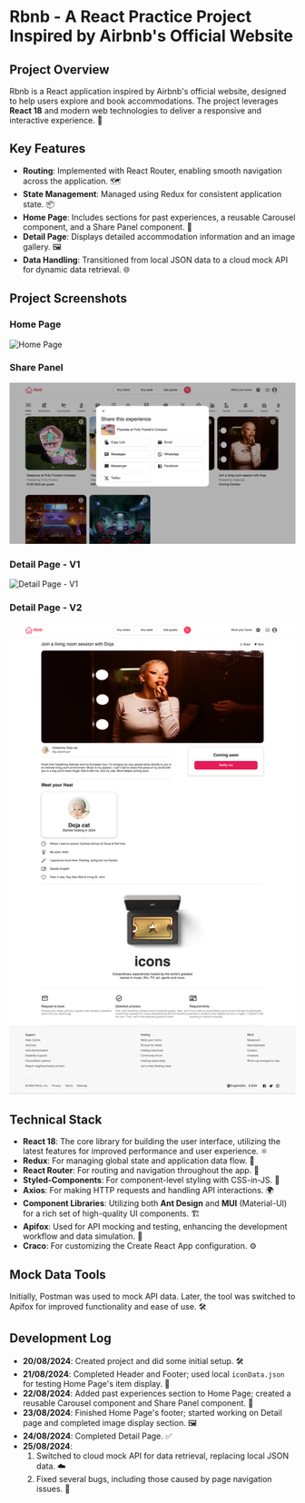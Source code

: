 # Rbnb - A React Practice Project Inspired by Airbnb's Official Website

## Project Overview

Rbnb is a React application inspired by Airbnb's official website, designed to help users explore and book accommodations. The project leverages **React 18** and modern web technologies to deliver a responsive and interactive experience. 🌟

## Key Features

- **Routing**: Implemented with React Router, enabling smooth navigation across the application. 🗺️
- **State Management**: Managed using Redux for consistent application state. 📦
- **Home Page**: Includes sections for past experiences, a reusable Carousel component, and a Share Panel component. 🏡
- **Detail Page**: Displays detailed accommodation information and an image gallery. 🖼️
- **Data Handling**: Transitioned from local JSON data to a cloud mock API for dynamic data retrieval. 🌐

## Project Screenshots

### Home Page
![Home Page](./src/assets/project-screenshots/rbnb-home-page.jpg)

### Share Panel
![Share Panel](./src/assets/project-screenshots/rbnb-share-panel.jpg)

### Detail Page - V1
![Detail Page - V1](./src/assets/project-screenshots/rbnb-detail-page-v1.png)

### Detail Page - V2
![Detail Page - V2](./src/assets/project-screenshots/rbnb-detail-page-v2.png)

## Technical Stack

- **React 18**: The core library for building the user interface, utilizing the latest features for improved performance and user experience. ⚛️
- **Redux**: For managing global state and application data flow. 🔄
- **React Router**: For routing and navigation throughout the app. 🚪
- **Styled-Components**: For component-level styling with CSS-in-JS. 🎨
- **Axios**: For making HTTP requests and handling API interactions. 🌍
- **Component Libraries**: Utilizing both **Ant Design** and **MUI** (Material-UI) for a rich set of high-quality UI components. 🏗️
- **Apifox**: Used for API mocking and testing, enhancing the development workflow and data simulation. 🧪
- **Craco**: For customizing the Create React App configuration. ⚙️

## Mock Data Tools

Initially, Postman was used to mock API data. Later, the tool was switched to Apifox for improved functionality and ease of use. 🛠️

## Development Log

- **20/08/2024**: Created project and did some initial setup. 🛠️
- **21/08/2024**: Completed Header and Footer; used local `iconData.json` for testing Home Page's item display. 📄
- **22/08/2024**: Added past experiences section to Home Page; created a reusable Carousel component and Share Panel component. 🔄
- **23/08/2024**: Finished Home Page's footer; started working on Detail page and completed image display section. 🖼️
- **24/08/2024**: Completed Detail Page. ✅
- **25/08/2024**: 
  1. Switched to cloud mock API for data retrieval, replacing local JSON data. ☁️
  2. Fixed several bugs, including those caused by page navigation issues. 🐛



